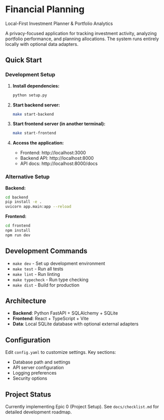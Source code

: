 # Financial Planning

Local-First Investment Planner & Portfolio Analytics

A privacy-focused application for tracking investment activity, analyzing portfolio performance, and planning allocations. The system runs entirely locally with optional data adapters.

## Quick Start

### Development Setup

1. **Install dependencies:**
   ```bash
   python setup.py
   ```

2. **Start backend server:**
   ```bash
   make start-backend
   ```

3. **Start frontend server (in another terminal):**
   ```bash
   make start-frontend
   ```

4. **Access the application:**
   - Frontend: http://localhost:3000
   - Backend API: http://localhost:8000
   - API docs: http://localhost:8000/docs

### Alternative Setup

**Backend:**
```bash
cd backend
pip install -e .
uvicorn app.main:app --reload
```

**Frontend:**
```bash
cd frontend
npm install
npm run dev
```

## Development Commands

- `make dev` - Set up development environment
- `make test` - Run all tests
- `make lint` - Run linting
- `make typecheck` - Run type checking
- `make dist` - Build for production

## Architecture

- **Backend**: Python FastAPI + SQLAlchemy + SQLite
- **Frontend**: React + TypeScript + Vite
- **Data**: Local SQLite database with optional external adapters

## Configuration

Edit `config.yaml` to customize settings. Key sections:
- Database path and settings
- API server configuration
- Logging preferences
- Security options

## Project Status

Currently implementing Epic 0 (Project Setup). See `docs/checklist.md` for detailed development roadmap.
